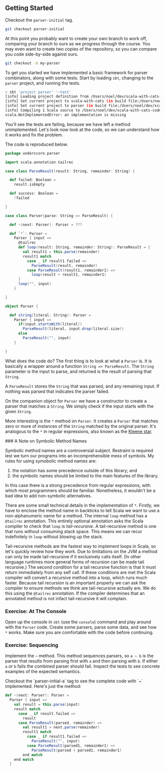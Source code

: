 ## Getting Started

Checkout the `parser-initial` tag.

~~~ bash
git checkout parser-initial
~~~

At this point you probably want to create your own branch to work off, comparing your branch to ours as we progress through the course. You may even want to create two copies of the repository, so you can compare you code side-by-side against ours.

~~~ bash
git checkout -b my-parser
~~~

To get you started we have implemented a basic framework for parser combinators, along with some tests. Start by loading `sbt`, changing to the `parser` project, and running the tests.

~~~ bash
> sbt 'project parser' '~test'
[info] Loading project definition from /Users/noel/dev/scala-with-cats-code/project
[info] Set current project to scala-with-cats (in build file:/Users/noel/dev/scala-with-cats-code/)
[info] Set current project to parser (in build file:/Users/noel/dev/scala-with-cats-code/)
[info] Compiling 1 Scala source to /Users/noel/dev/scala-with-cats-code/parser/target/scala-2.10/classes...
scala.NotImplementedError: an implementation is missing
~~~

You'll see the tests are failing, because we have left a method unimplemented. Let's look now look at the code, so we can understand how it works and fix the problem.

The code is reproduced below.

~~~ scala
package underscore.parser

import scala.annotation.tailrec

case class ParseResult(result: String, remainder: String) {

  def failed: Boolean =
    result.isEmpty

  def success: Boolean =
    !failed

}

case class Parser(parse: String => ParseResult) {

  def ~(next: Parser): Parser = ???

  def `*`: Parser =
    Parser { input =>
      @tailrec
      def loop(result: String, remainder: String): ParseResult = {
        val result1 = this.parse(remainder)
        result1 match
          case _ if result1.failed =>
            ParseResult(result, remainder)
          case ParseResult(result1, remainder1) =>
            loop(result + result1, remainder1)
      }
      loop("", input)
    }

}

object Parser {

  def string(literal: String): Parser =
    Parser { input =>
      if(input.startsWith(literal))
        ParseResult(literal, input.drop(literal.size))
      else
        ParseResult("", input)
    }

}
~~~

What does the code do? The first thing is to look at what a `Parser` is. It is basically a wrapper around a function `String => ParseResult`. The `String` parameter is the input to parse, and returned is the result of parsing that `String`.

A `ParseResult` stores the `String` that was parsed, and any remaining input. If nothing was parsed that indicates the parser failed.

On the companion object for `Parser` we have a constructor to create a parser that matches a `String`. We simply check if the input starts with the given `String`.

More interesting is the `*` method on `Parser`. It creates a `Parser` that matches zero or more of instances of the `String` matched by the original parser. It's analogous to the `*` in regular expressions, also known as the [Kleene star](http://en.wikipedia.org/wiki/Kleene_star).

<div class="aside">
### A Note on Symbolic Method Names

Symbolic method names are a controversial subject. Restraint is required lest we turn our programs into an incomprehensible mess of symbols. My rules for using symobolic method names are:

1. the notation has some precedence outside of this library; and
2. the symbolic names should be limited to the main features of the library.

In this case there is a strong precedence from regular expressions, with which most programmers should be familiar. Nonetheless, it wouldn't be a bad idea to add non-symbolic alternatives.
</div>

There are some small technical details in the implementation of `*`. Firstly, we have to enclose the method name in backticks to tell Scala we want to use a non-alphanumeric name for a method. The internal `loop` method has a `@tailrec` annotation. This entirely optional annotation asks the Scala compiler to check that `loop` is *tail-recursive*. A tail-recursive method is one that runs without consuming stack space. This means we can recur indefinitely in `loop` without blowing up the stack.

Tail-recursive methods are the fastest way to implement loops in Scala, so let's quickly review how they work. Due to limitations on the JVM a method can only be made tail-recursive if it exclusively calls itself. (In other language runtimes more general forms of recursion can be made tail recursive.) The second condition for a tail recursive function is that it must return immediately from any self call. If these conditions are met the Scala compiler will convert a recursive method into a loop, which runs much faster. Because tail recursion is an important property we can ask the compiler to ensure methods we think are tail-recursive actually are. We do this using the `@tailrec` annotation. If the compiler determines that an annotated method is not infact tail-recursive it will complain.


### Exercise: At The Console

Open up the console in `sbt` (use the `console`) command and play around with the `Parser` code. Create some parsers, parse some data, and see how `*` works. Make sure you are comfortable with the code before continuing.

### Exercise: Sequencing

Implement the `~` method. This method sequences parsers, so `a ~ b` is the parser that results from parsing first with `a` and then parsing with `b`. If either `a` or `b` fails the combined parser should fail. Inspect the tests to see concrete examples of the expected semantics.

<div class="solution">
Checkout the `parser-initial-a` tag to see the complete code with `~` implemented. Here's just the method:

~~~ scala
def ~(next: Parser): Parser =
  Parser { input =>
    val result = this.parse(input)
    result match
      case _ if result.failed =>
        result
      case ParseResult(parsed, remainder) =>
        val result1 = next.parse(remainder)
        result1 match
          case _ if result1.failed =>
            ParseResult("", input)
          case ParseResult(parsed1, remainder1) =>
            ParseResult(parsed + parsed1, remainder1)
        end match
    end match
  }
~~~
</div>
